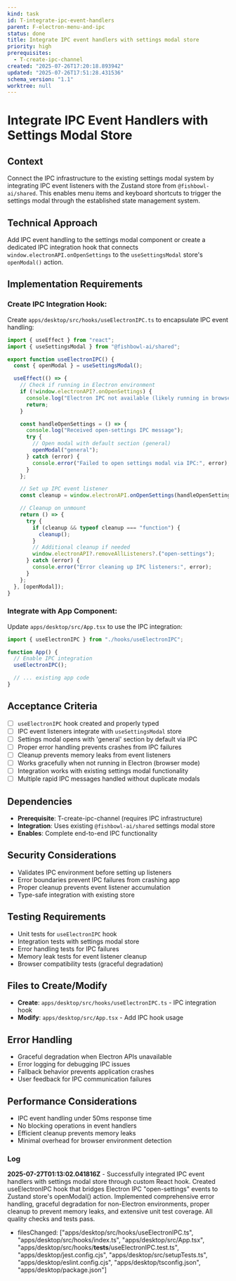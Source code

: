 ```yaml
---
kind: task
id: T-integrate-ipc-event-handlers
parent: F-electron-menu-and-ipc
status: done
title: Integrate IPC event handlers with settings modal store
priority: high
prerequisites:
  - T-create-ipc-channel
created: "2025-07-26T17:20:18.893942"
updated: "2025-07-26T17:51:28.431536"
schema_version: "1.1"
worktree: null
---
```


# Integrate IPC Event Handlers with Settings Modal Store

## Context

Connect the IPC infrastructure to the existing settings modal system by integrating IPC event listeners with the Zustand store from `@fishbowl-ai/shared`. This enables menu items and keyboard shortcuts to trigger the settings modal through the established state management system.

## Technical Approach

Add IPC event handling to the settings modal component or create a dedicated IPC integration hook that connects `window.electronAPI.onOpenSettings` to the `useSettingsModal` store's `openModal()` action.

## Implementation Requirements

### Create IPC Integration Hook:

Create `apps/desktop/src/hooks/useElectronIPC.ts` to encapsulate IPC event handling:

```typescript
import { useEffect } from "react";
import { useSettingsModal } from "@fishbowl-ai/shared";

export function useElectronIPC() {
  const { openModal } = useSettingsModal();

  useEffect(() => {
    // Check if running in Electron environment
    if (!window.electronAPI?.onOpenSettings) {
      console.log("Electron IPC not available (likely running in browser)");
      return;
    }

    const handleOpenSettings = () => {
      console.log("Received open-settings IPC message");
      try {
        // Open modal with default section (general)
        openModal("general");
      } catch (error) {
        console.error("Failed to open settings modal via IPC:", error);
      }
    };

    // Set up IPC event listener
    const cleanup = window.electronAPI.onOpenSettings(handleOpenSettings);

    // Cleanup on unmount
    return () => {
      try {
        if (cleanup && typeof cleanup === "function") {
          cleanup();
        }
        // Additional cleanup if needed
        window.electronAPI?.removeAllListeners?.("open-settings");
      } catch (error) {
        console.error("Error cleaning up IPC listeners:", error);
      }
    };
  }, [openModal]);
}
```

### Integrate with App Component:

Update `apps/desktop/src/App.tsx` to use the IPC integration:

```typescript
import { useElectronIPC } from "./hooks/useElectronIPC";

function App() {
  // Enable IPC integration
  useElectronIPC();

  // ... existing app code
}
```

## Acceptance Criteria

- [ ] `useElectronIPC` hook created and properly typed
- [ ] IPC event listeners integrate with `useSettingsModal` store
- [ ] Settings modal opens with 'general' section by default via IPC
- [ ] Proper error handling prevents crashes from IPC failures
- [ ] Cleanup prevents memory leaks from event listeners
- [ ] Works gracefully when not running in Electron (browser mode)
- [ ] Integration works with existing settings modal functionality
- [ ] Multiple rapid IPC messages handled without duplicate modals

## Dependencies

- **Prerequisite**: T-create-ipc-channel (requires IPC infrastructure)
- **Integration**: Uses existing `@fishbowl-ai/shared` settings modal store
- **Enables**: Complete end-to-end IPC functionality

## Security Considerations

- Validates IPC environment before setting up listeners
- Error boundaries prevent IPC failures from crashing app
- Proper cleanup prevents event listener accumulation
- Type-safe integration with existing store

## Testing Requirements

- Unit tests for `useElectronIPC` hook
- Integration tests with settings modal store
- Error handling tests for IPC failures
- Memory leak tests for event listener cleanup
- Browser compatibility tests (graceful degradation)

## Files to Create/Modify

- **Create**: `apps/desktop/src/hooks/useElectronIPC.ts` - IPC integration hook
- **Modify**: `apps/desktop/src/App.tsx` - Add IPC hook usage

## Error Handling

- Graceful degradation when Electron APIs unavailable
- Error logging for debugging IPC issues
- Fallback behavior prevents application crashes
- User feedback for IPC communication failures

## Performance Considerations

- IPC event handling under 50ms response time
- No blocking operations in event handlers
- Efficient cleanup prevents memory leaks
- Minimal overhead for browser environment detection

### Log

**2025-07-27T01:13:02.041816Z** - Successfully integrated IPC event handlers with settings modal store through custom React hook. Created useElectronIPC hook that bridges Electron IPC "open-settings" events to Zustand store's openModal() action. Implemented comprehensive error handling, graceful degradation for non-Electron environments, proper cleanup to prevent memory leaks, and extensive unit test coverage. All quality checks and tests pass.

- filesChanged: ["apps/desktop/src/hooks/useElectronIPC.ts", "apps/desktop/src/hooks/index.ts", "apps/desktop/src/App.tsx", "apps/desktop/src/hooks/__tests__/useElectronIPC.test.ts", "apps/desktop/jest.config.cjs", "apps/desktop/src/setupTests.ts", "apps/desktop/eslint.config.cjs", "apps/desktop/tsconfig.json", "apps/desktop/package.json"]
